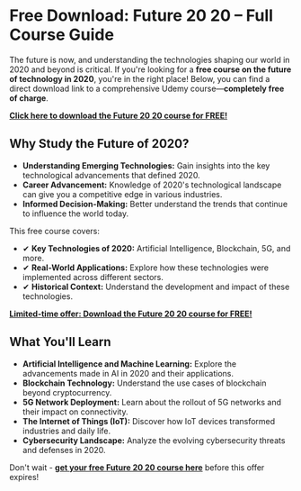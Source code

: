 # Free Download: Future 20 20 – Full Course Guide

The future is now, and understanding the technologies shaping our world in 2020 and beyond is critical. If you're looking for a **free course on the future of technology in 2020**, you're in the right place! Below, you can find a direct download link to a comprehensive Udemy course—**completely free of charge**.

[**Click here to download the Future 20 20 course for FREE!**](https://udemywork.com/future-20-20)

## Why Study the Future of 2020?

*   **Understanding Emerging Technologies:** Gain insights into the key technological advancements that defined 2020.
*   **Career Advancement:** Knowledge of 2020's technological landscape can give you a competitive edge in various industries.
*   **Informed Decision-Making:** Better understand the trends that continue to influence the world today.

This free course covers:

*   ✔ **Key Technologies of 2020:** Artificial Intelligence, Blockchain, 5G, and more.
*   ✔ **Real-World Applications:** Explore how these technologies were implemented across different sectors.
*   ✔ **Historical Context:** Understand the development and impact of these technologies.

[**Limited-time offer: Download the Future 20 20 course for FREE!**](https://udemywork.com/future-20-20)

## What You'll Learn

*   **Artificial Intelligence and Machine Learning:** Explore the advancements made in AI in 2020 and their applications.
*   **Blockchain Technology:** Understand the use cases of blockchain beyond cryptocurrency.
*   **5G Network Deployment:** Learn about the rollout of 5G networks and their impact on connectivity.
*   **The Internet of Things (IoT):** Discover how IoT devices transformed industries and daily life.
*   **Cybersecurity Landscape:** Analyze the evolving cybersecurity threats and defenses in 2020.

Don't wait - **[get your free Future 20 20 course here](https://udemywork.com/future-20-20)** before this offer expires!
